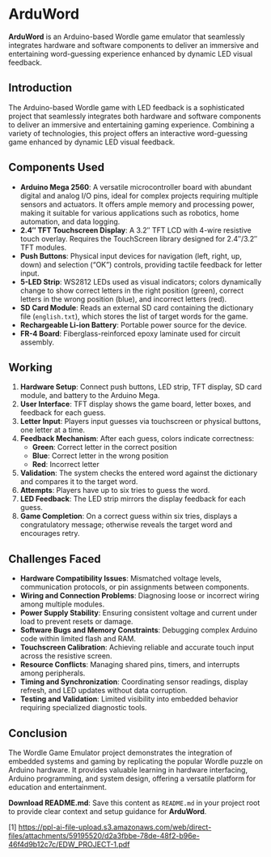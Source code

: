 # ArduWord

**ArduWord** is an Arduino-based Wordle game emulator that seamlessly integrates hardware and software components to deliver an immersive and entertaining word-guessing experience enhanced by dynamic LED visual feedback.

## Introduction

The Arduino-based Wordle game with LED feedback is a sophisticated project that seamlessly integrates both hardware and software components to deliver an immersive and entertaining gaming experience. Combining a variety of technologies, this project offers an interactive word-guessing game enhanced by dynamic LED visual feedback.

## Components Used

- **Arduino Mega 2560**: A versatile microcontroller board with abundant digital and analog I/O pins, ideal for complex projects requiring multiple sensors and actuators. It offers ample memory and processing power, making it suitable for various applications such as robotics, home automation, and data logging.
- **2.4″ TFT Touchscreen Display**: A 3.2″ TFT LCD with 4-wire resistive touch overlay. Requires the TouchScreen library designed for 2.4″/3.2″ TFT modules.
- **Push Buttons**: Physical input devices for navigation (left, right, up, down) and selection (“OK”) controls, providing tactile feedback for letter input.
- **5-LED Strip**: WS2812 LEDs used as visual indicators; colors dynamically change to show correct letters in the right position (green), correct letters in the wrong position (blue), and incorrect letters (red).
- **SD Card Module**: Reads an external SD card containing the dictionary file (`english.txt`), which stores the list of target words for the game.
- **Rechargeable Li-ion Battery**: Portable power source for the device.
- **FR-4 Board**: Fiberglass-reinforced epoxy laminate used for circuit assembly.

## Working

1. **Hardware Setup**: Connect push buttons, LED strip, TFT display, SD card module, and battery to the Arduino Mega.
2. **User Interface**: TFT display shows the game board, letter boxes, and feedback for each guess.
3. **Letter Input**: Players input guesses via touchscreen or physical buttons, one letter at a time.
4. **Feedback Mechanism**: After each guess, colors indicate correctness:
   - **Green**: Correct letter in the correct position  
   - **Blue**: Correct letter in the wrong position  
   - **Red**: Incorrect letter  
5. **Validation**: The system checks the entered word against the dictionary and compares it to the target word.
6. **Attempts**: Players have up to six tries to guess the word.
7. **LED Feedback**: The LED strip mirrors the display feedback for each guess.
8. **Game Completion**: On a correct guess within six tries, displays a congratulatory message; otherwise reveals the target word and encourages retry.

## Challenges Faced

- **Hardware Compatibility Issues**: Mismatched voltage levels, communication protocols, or pin assignments between components.
- **Wiring and Connection Problems**: Diagnosing loose or incorrect wiring among multiple modules.
- **Power Supply Stability**: Ensuring consistent voltage and current under load to prevent resets or damage.
- **Software Bugs and Memory Constraints**: Debugging complex Arduino code within limited flash and RAM.
- **Touchscreen Calibration**: Achieving reliable and accurate touch input across the resistive screen.
- **Resource Conflicts**: Managing shared pins, timers, and interrupts among peripherals.
- **Timing and Synchronization**: Coordinating sensor readings, display refresh, and LED updates without data corruption.
- **Testing and Validation**: Limited visibility into embedded behavior requiring specialized diagnostic tools.

## Conclusion

The Wordle Game Emulator project demonstrates the integration of embedded systems and gaming by replicating the popular Wordle puzzle on Arduino hardware. It provides valuable learning in hardware interfacing, Arduino programming, and system design, offering a versatile platform for education and entertainment.

**Download README.md**: Save this content as `README.md` in your project root to provide clear context and setup guidance for **ArduWord**.

[1] https://ppl-ai-file-upload.s3.amazonaws.com/web/direct-files/attachments/59195520/d2a3fbbe-78de-48f2-b96e-46f4d9b12c7c/EDW_PROJECT-1.pdf
